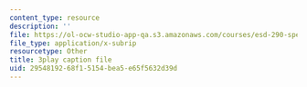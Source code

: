 ```yaml
---
content_type: resource
description: ''
file: https://ol-ocw-studio-app-qa.s3.amazonaws.com/courses/esd-290-special-topics-in-supply-chain-management-spring-2005/2954819268f15154bea5e65f5632d39d_oAFufZvbBb0.vtt
file_type: application/x-subrip
resourcetype: Other
title: 3play caption file
uid: 29548192-68f1-5154-bea5-e65f5632d39d
---
```

